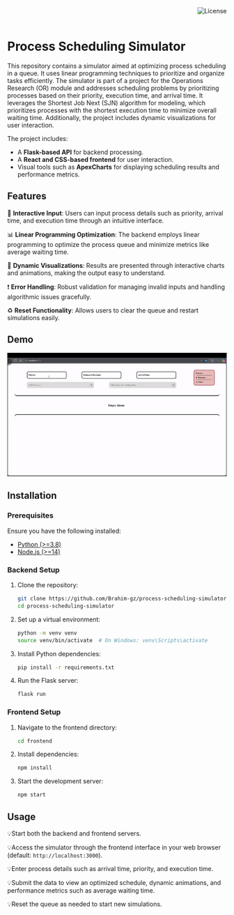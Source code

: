 <a href="https://github.com/Brahim-gz/process-scheduling-simulator/blob/main/LICENSE">
  <img align=right src="https://img.shields.io/github/license/Brahim-gz/process-scheduling-simulator?style=flat" alt="License" />
</a>

<br/>
<br/>

# Process Scheduling Simulator

This repository contains a simulator aimed at optimizing process scheduling in a queue. It uses linear programming techniques to prioritize and organize tasks efficiently. The simulator is part of a project for the Operations Research (OR) module and addresses scheduling problems by prioritizing processes based on their priority, execution time, and arrival time. It leverages the Shortest Job Next (SJN) algorithm for modeling, which prioritizes processes with the shortest execution time to minimize overall waiting time. Additionally, the project includes dynamic visualizations for user interaction.

The project includes:

- A **Flask-based API** for backend processing.
- A **React and CSS-based frontend** for user interaction.
- Visual tools such as **ApexCharts** for displaying scheduling results and performance metrics.

## Features

🚀 **Interactive Input**: Users can input process details such as priority, arrival time, and execution time through an intuitive interface.

📊 **Linear Programming Optimization**: The backend employs linear programming to optimize the process queue and minimize metrics like average waiting time.

🎨 **Dynamic Visualizations**: Results are presented through interactive charts and animations, making the output easy to understand.

❗ **Error Handling**: Robust validation for managing invalid inputs and handling algorithmic issues gracefully.

♻ **Reset Functionality**: Allows users to clear the queue and restart simulations easily.

## Demo

![Demo GIF](https://github.com/Brahim-gz/process-scheduling-simulator/blob/main/assets/Demo.gif)

## Installation

### Prerequisites

Ensure you have the following installed:

- [Python (>=3.8)](https://www.python.org/downloads/)
- [Node.js (>=14)](https://nodejs.org/)

### Backend Setup

1. Clone the repository:
   ```bash
   git clone https://github.com/Brahim-gz/process-scheduling-simulator.git
   cd process-scheduling-simulator
   ```
2. Set up a virtual environment:
   ```bash
   python -m venv venv
   source venv/bin/activate  # On Windows: venv\Scripts\activate
   ```
3. Install Python dependencies:
   ```bash
   pip install -r requirements.txt
   ```
4. Run the Flask server:
   ```bash
   flask run
   ```

### Frontend Setup

1. Navigate to the frontend directory:
   ```bash
   cd frontend
   ```
2. Install dependencies:
   ```bash
   npm install
   ```
3. Start the development server:
   ```bash
   npm start
   ```

## Usage

💡Start both the backend and frontend servers.

💡Access the simulator through the frontend interface in your web browser (default: `http://localhost:3000`).

💡Enter process details such as arrival time, priority, and execution time.

💡Submit the data to view an optimized schedule, dynamic animations, and performance metrics such as average waiting time.

💡Reset the queue as needed to start new simulations.

